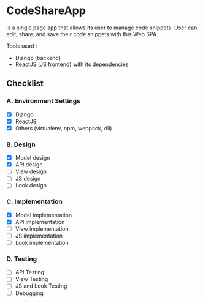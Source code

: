 # CodeShareApp
is a single page app that allows its user to manage code snippets.
User can edit, share, and save their code snippets with this Web SPA.

Tools used : 
- Django (backend)
- ReactJS (JS frontend) with its dependencies

## Checklist
### A. Environment Settings
- [x] Django
- [x] ReactJS
- [x] Others (virtualenv, npm, webpack, dll)
### B. Design
- [x] Model design
- [x] API design
- [ ] View design
- [ ] JS design
- [ ] Look design
### C. Implementation
- [x] Model implementation
- [x] API implementation
- [ ] View implementation
- [ ] JS implementation
- [ ] Look implementation
### D. Testing
- [ ] API Testing
- [ ] View Testing
- [ ] JS and Look Testing
- [ ] Debugging
